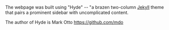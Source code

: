 The webpage was built using "Hyde" -- "a brazen two-column [Jekyll](http://jekyllrb.com) theme that pairs a prominent sidebar with uncomplicated content.

The author of Hyde is Mark Otto <https://github.com/mdo>
